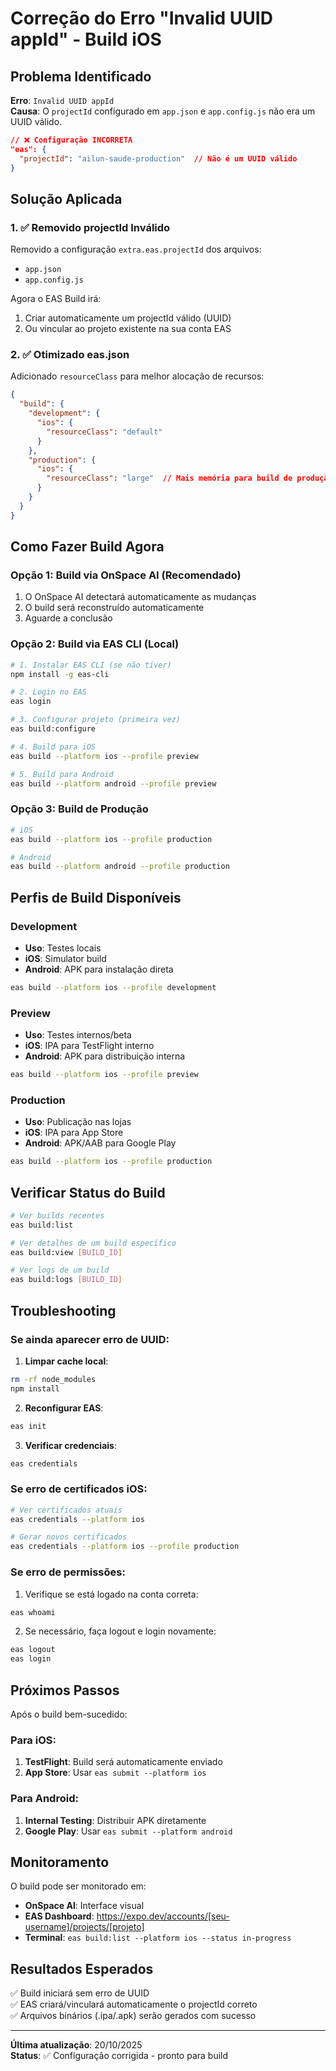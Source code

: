# Correção do Erro "Invalid UUID appId" - Build iOS

## Problema Identificado

**Erro**: `Invalid UUID appId`  
**Causa**: O `projectId` configurado em `app.json` e `app.config.js` não era um UUID válido.

```json
// ❌ Configuração INCORRETA
"eas": {
  "projectId": "ailun-saude-production"  // Não é um UUID válido
}
```

## Solução Aplicada

### 1. ✅ Removido projectId Inválido

Removido a configuração `extra.eas.projectId` dos arquivos:
- `app.json`
- `app.config.js`

Agora o EAS Build irá:
1. Criar automaticamente um projectId válido (UUID)
2. Ou vincular ao projeto existente na sua conta EAS

### 2. ✅ Otimizado eas.json

Adicionado `resourceClass` para melhor alocação de recursos:

```json
{
  "build": {
    "development": {
      "ios": {
        "resourceClass": "default"
      }
    },
    "production": {
      "ios": {
        "resourceClass": "large"  // Mais memória para build de produção
      }
    }
  }
}
```

## Como Fazer Build Agora

### Opção 1: Build via OnSpace AI (Recomendado)
1. O OnSpace AI detectará automaticamente as mudanças
2. O build será reconstruído automaticamente
3. Aguarde a conclusão

### Opção 2: Build via EAS CLI (Local)

```bash
# 1. Instalar EAS CLI (se não tiver)
npm install -g eas-cli

# 2. Login no EAS
eas login

# 3. Configurar projeto (primeira vez)
eas build:configure

# 4. Build para iOS
eas build --platform ios --profile preview

# 5. Build para Android
eas build --platform android --profile preview
```

### Opção 3: Build de Produção

```bash
# iOS
eas build --platform ios --profile production

# Android
eas build --platform android --profile production
```

## Perfis de Build Disponíveis

### Development
- **Uso**: Testes locais
- **iOS**: Simulator build
- **Android**: APK para instalação direta
```bash
eas build --platform ios --profile development
```

### Preview
- **Uso**: Testes internos/beta
- **iOS**: IPA para TestFlight interno
- **Android**: APK para distribuição interna
```bash
eas build --platform ios --profile preview
```

### Production
- **Uso**: Publicação nas lojas
- **iOS**: IPA para App Store
- **Android**: APK/AAB para Google Play
```bash
eas build --platform ios --profile production
```

## Verificar Status do Build

```bash
# Ver builds recentes
eas build:list

# Ver detalhes de um build específico
eas build:view [BUILD_ID]

# Ver logs de um build
eas build:logs [BUILD_ID]
```

## Troubleshooting

### Se ainda aparecer erro de UUID:

1. **Limpar cache local**:
```bash
rm -rf node_modules
npm install
```

2. **Reconfigurar EAS**:
```bash
eas init
```

3. **Verificar credenciais**:
```bash
eas credentials
```

### Se erro de certificados iOS:

```bash
# Ver certificados atuais
eas credentials --platform ios

# Gerar novos certificados
eas credentials --platform ios --profile production
```

### Se erro de permissões:

1. Verifique se está logado na conta correta:
```bash
eas whoami
```

2. Se necessário, faça logout e login novamente:
```bash
eas logout
eas login
```

## Próximos Passos

Após o build bem-sucedido:

### Para iOS:
1. **TestFlight**: Build será automaticamente enviado
2. **App Store**: Usar `eas submit --platform ios`

### Para Android:
1. **Internal Testing**: Distribuir APK diretamente
2. **Google Play**: Usar `eas submit --platform android`

## Monitoramento

O build pode ser monitorado em:
- **OnSpace AI**: Interface visual
- **EAS Dashboard**: https://expo.dev/accounts/[seu-username]/projects/[projeto]
- **Terminal**: `eas build:list --platform ios --status in-progress`

## Resultados Esperados

✅ Build iniciará sem erro de UUID  
✅ EAS criará/vinculará automaticamente o projectId correto  
✅ Arquivos binários (.ipa/.apk) serão gerados com sucesso  

---
**Última atualização**: 20/10/2025  
**Status**: ✅ Configuração corrigida - pronto para build

